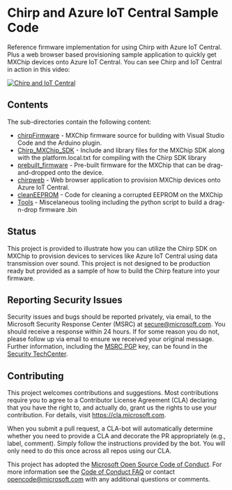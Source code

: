 # Chirp and Azure IoT Central Sample Code

Reference firmware implementation for using Chirp with Azure IoT Central. Plus a web browser based provisioning sample application to quickly get MXChip devices onto Azure IoT Central.  You can see Chirp and IoT Central in action in this video:

[![Chirp and IoT Central](https://i.ytimg.com/vi/1oCyJe7WS7o/hqdefault.jpg?sqp=-oaymwEZCNACELwBSFXyq4qpAwsIARUAAIhCGAFwAQ==&amp;rs=AOn4CLAml_OaZBr6poaaK9My3shxVNVUUg)](https://www.youtube.com/watch?v=1oCyJe7WS7o)

## Contents

The sub-directories contain the following content:

* [chirpFirmware](chirpFirmware) - MXChip firmware source for building with Visual Studio Code and the Arduino plugin.
* [Chirp_MXChip_SDK](Chirp_MXChip_SDK) - Include and library files for the MXChip SDK along with the platform.local.txt for compiling with the Chirp SDK library
* [prebuilt_firmware](prebuilt_firmware) - Pre-built firmware for the MXChip that can be drag-and-dropped onto the device.
* [chirpweb](chirpweb) - Web browser application to provision MXChip devices onto Azure IoT Central. 
* [cleanEEPROM](cleanEEPROM) - Code for cleaning a corrupted EEPROM on the MXChip
* [Tools](Tools) - Miscelaneous tooling including the python script to build a drag-n-drop firmware .bin

## Status

This project is provided to illustrate how you can utilize the Chirp SDK on MXChip to provision devices to services like Azure IoT Central using data transmission over sound.  This project is not designed to be production ready but provided as a sample of how to build the Chirp feature into your firmware.

## Reporting Security Issues

Security issues and bugs should be reported privately, via email, to the Microsoft Security
Response Center (MSRC) at [secure@microsoft.com](mailto:secure@microsoft.com). You should
receive a response within 24 hours. If for some reason you do not, please follow up via
email to ensure we received your original message. Further information, including the
[MSRC PGP](https://technet.microsoft.com/en-us/security/dn606155) key, can be found in
the [Security TechCenter](https://technet.microsoft.com/en-us/security/default).

## Contributing

This project welcomes contributions and suggestions.  Most contributions require you to agree to a
Contributor License Agreement (CLA) declaring that you have the right to, and actually do, grant us
the rights to use your contribution. For details, visit https://cla.microsoft.com.

When you submit a pull request, a CLA-bot will automatically determine whether you need to provide
a CLA and decorate the PR appropriately (e.g., label, comment). Simply follow the instructions
provided by the bot. You will only need to do this once across all repos using our CLA.

This project has adopted the [Microsoft Open Source Code of Conduct](https://opensource.microsoft.com/codeofconduct/).
For more information see the [Code of Conduct FAQ](https://opensource.microsoft.com/codeofconduct/faq/) or
contact [opencode@microsoft.com](mailto:opencode@microsoft.com) with any additional questions or comments.
